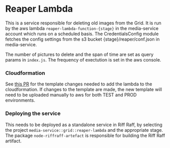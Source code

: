 # Reaper Lambda

This is a service responsible for deleting old images from the Grid. It is run by the aws lambda `reaper-lambda-function-{stage}` in the media-service account which runs on a scheduled basis.
The CredentialsConfig module fetches the config settings from the s3 bucket {stage}/reaper/conf.json in media-service.

The number of pictures to delete and the span of time are set as query params in `index.js`. The frequency of exectution is set in the aws console.

### Cloudformation

See [this PR](https://github.com/guardian/grid-infra/pull/306) for the template changes needed to add the lambda to the cloudformation. If changes to the template are made, the new template will need to be uploaded manually to aws for both TEST and PROD environments.

### Deploying the service

This needs to be deployed as a standalone service in Riff Raff, by selecting the project `media-service::grid::reaper-lambda` and the appropriate stage.
The package `node-riffraff-artefact` is responsible for building the Riff Raff artifact.